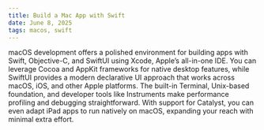 ```yaml
---
title: Build a Mac App with Swift
date: June 8, 2025
tags: macos, swift
---
```


macOS development offers a polished environment for building apps with Swift, Objective-C, and SwiftUI using Xcode, Apple’s all-in-one IDE. You can leverage Cocoa and AppKit frameworks for native desktop features, while SwiftUI provides a modern declarative UI approach that works across macOS, iOS, and other Apple platforms. The built-in Terminal, Unix-based foundation, and developer tools like Instruments make performance profiling and debugging straightforward. With support for Catalyst, you can even adapt iPad apps to run natively on macOS, expanding your reach with minimal extra effort.
